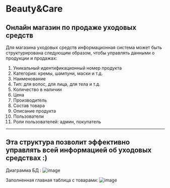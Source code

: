 # Beauty&Care
Онлайн магазин по продаже уходовых средств
---
Для магазина уходовых средств информационная система может быть структурирована следующим образом, чтобы управлять данными о продукции и продажах:
1) Уникальный идентификационный номер продукта
2) Категория: кремы, шампуни, маски и т.д.
3) Наименование
4) Тип: для волос, для лица, для тела и т.д.
5) Количество в наличии
6) Цена 
7) Производитель
8) Состав товара
9) Описание продукта
10) Пользователи
11) Роли пользователей: админ, покупатель
---
Эта структура позволит эффективно управлять всей информацией об уходовых средствах :)
---
Диаграмма БД :
![image](https://github.com/Varyaa04/Beauty-Care/assets/123052378/65d48093-6fdb-42d8-b954-692f016c6fc1)

Заполненная главная таблица с товарами:
![image](https://github.com/Varyaa04/Beauty-Care/assets/123052378/11c5169a-4bf9-4e59-8940-1d1cc988e7d7)
